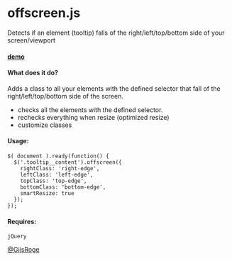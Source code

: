 offscreen.js
=========

Detects if an element (tooltip) falls of the right/left/top/bottom side of your screen/viewport


#### [demo](http://gijsroge.github.io/offscreen.js)


#### What does it do?
Adds a class to all your elements with the defined selector that fall of the right/left/top/bottom side of the screen. 


 - checks all the elements with the defined selector.
 - rechecks everything when resize (optimized resize)
 - customize classes


#### Usage:
```
$( document ).ready(function() {
  $('.tooltip__content').offscreen({
    rightClass: 'right-edge',
    leftClass: 'left-edge',
    topClass: 'top-edge',
    bottomClass: 'bottom-edge',
    smartResize: true
  });
});   
```

#### Requires:
```
jQuery
```


[@GijsRoge](https://twitter.com/GijsRoge)
